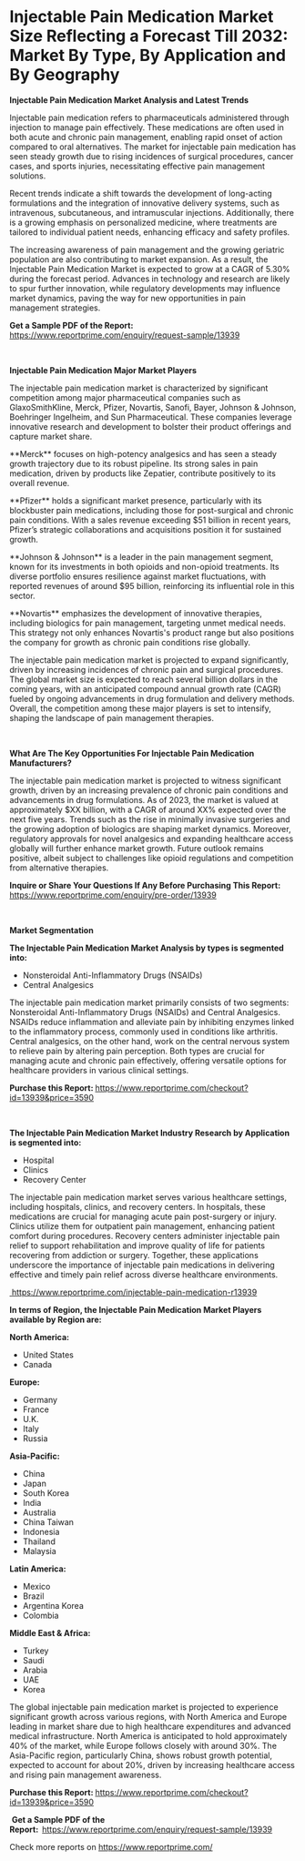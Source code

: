 <p><h1>Injectable Pain Medication Market Size Reflecting a Forecast Till 2032: Market By Type, By Application and By Geography</h1></p><p><strong>Injectable Pain Medication Market Analysis and Latest Trends</strong></p>
<p><p>Injectable pain medication refers to pharmaceuticals administered through injection to manage pain effectively. These medications are often used in both acute and chronic pain management, enabling rapid onset of action compared to oral alternatives. The market for injectable pain medication has seen steady growth due to rising incidences of surgical procedures, cancer cases, and sports injuries, necessitating effective pain management solutions.</p><p>Recent trends indicate a shift towards the development of long-acting formulations and the integration of innovative delivery systems, such as intravenous, subcutaneous, and intramuscular injections. Additionally, there is a growing emphasis on personalized medicine, where treatments are tailored to individual patient needs, enhancing efficacy and safety profiles. </p><p>The increasing awareness of pain management and the growing geriatric population are also contributing to market expansion. As a result, the Injectable Pain Medication Market is expected to grow at a CAGR of 5.30% during the forecast period. Advances in technology and research are likely to spur further innovation, while regulatory developments may influence market dynamics, paving the way for new opportunities in pain management strategies.</p></p>
<p><strong>Get a Sample PDF of the Report:&nbsp;</strong> <a href="https://www.reportprime.com/enquiry/request-sample/13939?utm_campaign=3002&utm_medium=2&utm_source=Github&utm_content=ia&utm_term=20032025&utm_id=injectable-pain-medication">https://www.reportprime.com/enquiry/request-sample/13939</a></p>
<p>&nbsp;</p>
<p><strong>Injectable Pain Medication Major Market Players</strong></p>
<p><p>The injectable pain medication market is characterized by significant competition among major pharmaceutical companies such as GlaxoSmithKline, Merck, Pfizer, Novartis, Sanofi, Bayer, Johnson & Johnson, Boehringer Ingelheim, and Sun Pharmaceutical. These companies leverage innovative research and development to bolster their product offerings and capture market share.</p><p>**Merck** focuses on high-potency analgesics and has seen a steady growth trajectory due to its robust pipeline. Its strong sales in pain medication, driven by products like Zepatier, contribute positively to its overall revenue.</p><p>**Pfizer** holds a significant market presence, particularly with its blockbuster pain medications, including those for post-surgical and chronic pain conditions. With a sales revenue exceeding $51 billion in recent years, Pfizer’s strategic collaborations and acquisitions position it for sustained growth.</p><p>**Johnson & Johnson** is a leader in the pain management segment, known for its investments in both opioids and non-opioid treatments. Its diverse portfolio ensures resilience against market fluctuations, with reported revenues of around $95 billion, reinforcing its influential role in this sector.</p><p>**Novartis** emphasizes the development of innovative therapies, including biologics for pain management, targeting unmet medical needs. This strategy not only enhances Novartis's product range but also positions the company for growth as chronic pain conditions rise globally.</p><p>The injectable pain medication market is projected to expand significantly, driven by increasing incidences of chronic pain and surgical procedures. The global market size is expected to reach several billion dollars in the coming years, with an anticipated compound annual growth rate (CAGR) fueled by ongoing advancements in drug formulation and delivery methods. Overall, the competition among these major players is set to intensify, shaping the landscape of pain management therapies.</p></p>
<p>&nbsp;</p>
<p><strong>What Are The Key Opportunities For Injectable Pain Medication Manufacturers?</strong></p>
<p><p>The injectable pain medication market is projected to witness significant growth, driven by an increasing prevalence of chronic pain conditions and advancements in drug formulations. As of 2023, the market is valued at approximately $XX billion, with a CAGR of around XX% expected over the next five years. Trends such as the rise in minimally invasive surgeries and the growing adoption of biologics are shaping market dynamics. Moreover, regulatory approvals for novel analgesics and expanding healthcare access globally will further enhance market growth. Future outlook remains positive, albeit subject to challenges like opioid regulations and competition from alternative therapies.</p></p>
<p><strong>Inquire or Share Your Questions If Any Before Purchasing This Report:</strong> <a href="https://www.reportprime.com/enquiry/pre-order/13939?utm_campaign=3002&utm_medium=2&utm_source=Github&utm_content=ia&utm_term=20032025&utm_id=injectable-pain-medication">https://www.reportprime.com/enquiry/pre-order/13939</a></p>
<p>&nbsp;</p>
<p><strong>Market Segmentation</strong></p>
<p><strong>The Injectable Pain Medication Market Analysis by types is segmented into:</strong></p>
<p><ul><li>Nonsteroidal Anti-Inflammatory Drugs (NSAIDs)</li><li>Central Analgesics</li></ul></p>
<p><p>The injectable pain medication market primarily consists of two segments: Nonsteroidal Anti-Inflammatory Drugs (NSAIDs) and Central Analgesics. NSAIDs reduce inflammation and alleviate pain by inhibiting enzymes linked to the inflammatory process, commonly used in conditions like arthritis. Central analgesics, on the other hand, work on the central nervous system to relieve pain by altering pain perception. Both types are crucial for managing acute and chronic pain effectively, offering versatile options for healthcare providers in various clinical settings.</p></p>
<p><strong>Purchase this Report:&nbsp;</strong><a href="https://www.reportprime.com/checkout?id=13939&price=3590&utm_campaign=3002&utm_medium=2&utm_source=Github&utm_content=ia&utm_term=20032025&utm_id=injectable-pain-medication">https://www.reportprime.com/checkout?id=13939&price=3590</a></p>
<p>&nbsp;</p>
<p><strong>The Injectable Pain Medication Market Industry Research by Application is segmented into:</strong></p>
<p><ul><li>Hospital</li><li>Clinics</li><li>Recovery Center</li></ul></p>
<p><p>The injectable pain medication market serves various healthcare settings, including hospitals, clinics, and recovery centers. In hospitals, these medications are crucial for managing acute pain post-surgery or injury. Clinics utilize them for outpatient pain management, enhancing patient comfort during procedures. Recovery centers administer injectable pain relief to support rehabilitation and improve quality of life for patients recovering from addiction or surgery. Together, these applications underscore the importance of injectable pain medications in delivering effective and timely pain relief across diverse healthcare environments.</p></p>
<p><a href="https://www.reportprime.com/injectable-pain-medication-r13939?utm_campaign=3002&utm_medium=2&utm_source=Github&utm_content=ia&utm_term=20032025&utm_id=injectable-pain-medication">&nbsp;https://www.reportprime.com/injectable-pain-medication-r13939</a></p>
<p><strong>In terms of Region, the Injectable Pain Medication Market Players available by Region are:</strong></p>
<p>
    <p> <strong> North America: </strong>
        <ul>
            <li>United States</li>
            <li>Canada</li>
        </ul>
        </p> 
    <p> <strong> Europe: </strong>
        <ul>
            <li>Germany</li>
            <li>France</li>
            <li>U.K.</li>
            <li>Italy</li>
            <li>Russia</li>
        </ul>
        </p> 
    <p> <strong> Asia-Pacific: </strong>
        <ul>
            <li>China</li>
            <li>Japan</li>
            <li>South Korea</li>
            <li>India</li>
            <li>Australia</li>
            <li>China Taiwan</li>
            <li>Indonesia</li>
            <li>Thailand</li>
            <li>Malaysia</li>
        </ul>
        </p> 
    <p> <strong> Latin America: </strong>
        <ul>
            <li>Mexico</li>
            <li>Brazil</li>
            <li>Argentina Korea</li>
            <li>Colombia</li>
        </ul>
        </p> 
    <p> <strong> Middle East & Africa: </strong>
        <ul>
            <li>Turkey</li>
            <li>Saudi</li>
            <li>Arabia</li>
            <li>UAE</li>
            <li>Korea</li>
        </ul>
    </p>
    </p>
<p><p>The global injectable pain medication market is projected to experience significant growth across various regions, with North America and Europe leading in market share due to high healthcare expenditures and advanced medical infrastructure. North America is anticipated to hold approximately 40% of the market, while Europe follows closely with around 30%. The Asia-Pacific region, particularly China, shows robust growth potential, expected to account for about 20%, driven by increasing healthcare access and rising pain management awareness.</p></p>
<p><strong>Purchase this Report: </strong><a href="https://www.reportprime.com/checkout?id=13939&price=3590&utm_campaign=3002&utm_medium=2&utm_source=Github&utm_content=ia&utm_term=20032025&utm_id=injectable-pain-medication">https://www.reportprime.com/checkout?id=13939&price=3590</a></p>
<p>&nbsp;<strong>Get a Sample PDF of the Report:&nbsp;&nbsp;</strong><a href="https://www.reportprime.com/enquiry/request-sample/13939?utm_campaign=3002&utm_medium=2&utm_source=Github&utm_content=ia&utm_term=20032025&utm_id=injectable-pain-medication">https://www.reportprime.com/enquiry/request-sample/13939</a></p>
<p><strong></strong></p>
<p>Check more reports on <a href="https://www.reportprime.com/?utm_campaign=3002&utm_medium=2&utm_source=Github&utm_content=ia&utm_term=20032025&utm_id=injectable-pain-medication">https://www.reportprime.com/</a></p>